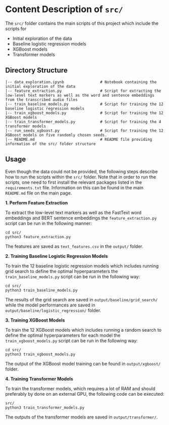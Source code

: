 # Content Description of ```src/```

The ```src/``` folder contains the main scripts of this project which include the scripts for
- Initial exploration of the data 
- Baseline logistic regression models
- XGBoost models 
- Transformer models

## Directory Structure
```
|-- data_exploration.ipynb                # Notebook containing the initial exploration of the data
|-- feature_extraction.py                 # Script for extracting the low-level text markers as well as the word and sentence embeddings from the transcribed audio files
|-- train_baseline_models.py              # Script for training the 12 baseline logistic regression models          
|-- train_xgboost_models.py               # Script for training the 12 XGBoost models
|-- train_transformer_models.py           # Script for training the 4 transformer models
|-- run_seeds_xgboost.py                  # Script for training the 12 XGBoost models on five randomly chosen seeds. 
|-- README.md                             # README file providing information of the src/ folder structure
```

## Usage

Even though the data could not be provided, the following steps describe how to run the scripts within the ```src/``` folder. Note that in order to run the scripts, one need to first install the relevant packages listed in the ```requirements.txt``` file. Information on this can be found in the main ```README.md``` file on the main page.

**1. Perform Feature Extraction**

To extract the low-level text markers as well as the FastText word embeddings and BERT sentence embeddings the ```feature_extraction.py``` script can be run in the following manner:

```
cd src/
python3 feature_extraction.py
```

The features are saved as ```text_features.csv``` in the ```output/``` folder.


**2. Training Baseline Logistic Regression Models**

To train the 12 baseline logistic regression models which includes running grid search to define the optimal hyperparameters the ```train_baseline_models.py``` script can be run in the following way:

```
cd src/
python3 train_baseline_models.py 
```
The results of the grid search are saved in ```output/baseline/grid_search/``` while the model performances are saved in ```output/baseline/logistic_regression/``` folder.


**3. Training XGBoost Models**

To train the 12 XGBoost models which includes running a random search to define the optimal hyperparameters for each model the ```train_xgboost_models.py``` script can be run in the following way:

```
cd src/
python3 train_xgboost_models.py
```

The output of the XGBoost model training can be found in ```output/xgboost/``` folder.


**4. Training Transformer Models**

To train the transformer models, which requires a lot of RAM and should preferably by done on an external GPU, the following code can be executed:

```
src/
python3 train_transformer_models.py
```

The outputs of the transformer models are saved in ```output/transformer/```.


    

    
